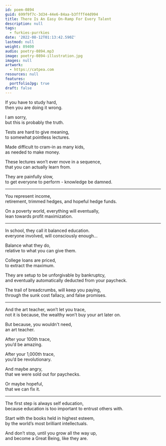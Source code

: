 ```yaml
---
id: poem-0894
guid: 699f9f7c-3d34-44e6-84aa-b3ffff44d994
title: There Is An Easy On-Ramp For Every Talent
description: null
tags:
  - furkies-purrkies
date: '2022-08-12T01:13:42.590Z'
lastmod: null
weight: 89400
audio: poetry-0894.mp3
image: poetry-0894-illustration.jpg
images: null
artwork:
  - https://catpea.com
resources: null
features:
  portfolioJpg: true
draft: false
---
```


If you have to study hard,\
then you are doing it wrong.

I am sorry,\
but this is probably the truth.

Tests are hard to give meaning,\
to somewhat pointless lectures.

Made difficult to cram-in as many kids,\
as needed to make money.

These lectures won’t ever move in a sequence,\
that you can actually learn from.

They are painfully slow,\
to get everyone to perform - knowledge be damned.

---

You represent income,\
retirement, trimmed hedges, and hopeful hedge funds.

On a poverty world, everything will eventually,\
lean towards profit maximization.

---

In school, they call it balanced education.\
everyone involved, will consciously enough...

Balance what they do,\
relative to what you can give them.

College loans are priced,\
to extract the maximum.

They are setup to be unforgivable by bankruptcy,\
and eventually automatically deducted from your paycheck.

The trail of breadcrumbs, will keep you paying,\
through the sunk cost fallacy, and false promises.

---

And the art teacher, won’t let you trace,\
not it is because, the wealthy won’t buy your art later on.

But because, you wouldn't need,\
an art teacher.

After your 100th trace,\
you’d be amazing.

After your 1,000th trace,\
you’d be revolutionary.

And maybe angry,\
that we were sold out for paychecks.

Or maybe hopeful,\
that we can fix it.

---

The first step is always self education,\
because education is too important to entrust others with.

Start with the books held in highest esteem,\
by the world’s most brilliant intellectuals.

And don’t stop, until you grow all the way up,\
and become a Great Being, like they are.

